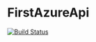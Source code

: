 # FirstAzureApi

[![Build Status](https://dev.azure.com/wojciechkotlarski/FirstAzureApi/_apis/build/status/Suremaker.FirstAzureApi?branchName=master)](https://dev.azure.com/wojciechkotlarski/FirstAzureApi/_build/latest?definitionId=1&branchName=master)